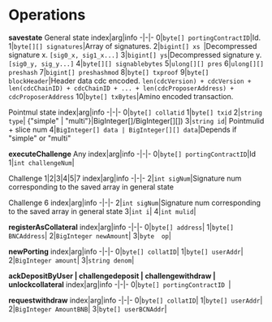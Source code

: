 # Operations

**savestate**
General state
index|arg|info
-|-|-
0|`byte[] portingContractID`|Id.
1|`byte[][] signatures`|Array of signatures.
2|`bigint[] xs `|Decompressed signature x. `[sig0_x, sig1_x...]`
3|`bigint[] ys`|Decompressed signature y. `[sig0_y, sig_y...]`
4|`byte[][] signablebytes`
5|`ulong[][] pres`
6|`ulong[][] preshash`
7|`bigint[] preshashmod`
8|`byte[] txproof`
9|`byte[] blockHeader`|Header data cdc encoded. `len(cdcVersion) + cdcVersion + len(cdcChainID) + cdcChainID + ... + len(cdcProposerAddress) + cdcProposerAddress`
10|`byte[] txBytes`|Amino encoded transaction.

Pointmul state
index|arg|info
-|-|-
0|`byte[] collatid`
1|`byte[] txid`
2|`string type`| {"simple" \| "multi"}|BigInteger[]/BigInteger[][])
3|`string id`| Pointmulid + slice num
4|`BigInteger[] data | BigInteger[][] data`|Depends if "simple" or "multi"


**executeChallenge**
Any
index|arg|info
-|-|-
0|`byte[] portingContractID`|Id
1|`int challengeNum`|

Challenge 1|2|3|4|5|7
index|arg|info
-|-|-
2|`int sigNum`|Signature num corresponding to the saved array in general state

Challenge 6
index|arg|info
-|-|-
2|`int sigNum`|Signature num corresponding to the saved array in general state
3|`int i`|
4|`int mulid`|

**registerAsCollateral**
index|arg|info
-|-|-
0|`byte[] address`|
1|`byte[] BNCAddress`|
2|`BigInteger newAmount`|
3|`byte  op`|

**newPorting**
index|arg|info
-|-|-
0|`byte[] collatID`|
1|`byte[] userAddr`|
2|`BigInteger amount`|
3|`string denom`|

**ackDepositByUser | challengedeposit | challengewithdraw | unlockcollateral**
index|arg|info
-|-|-
0|`byte[] portingContractID `|

**requestwithdraw**
index|arg|info
-|-|-
0|`byte[] collatID`|
1|`byte[] userAddr`|
2|`BigInteger AmountBNB`|
3|`byte[] userBCNAddr`|
